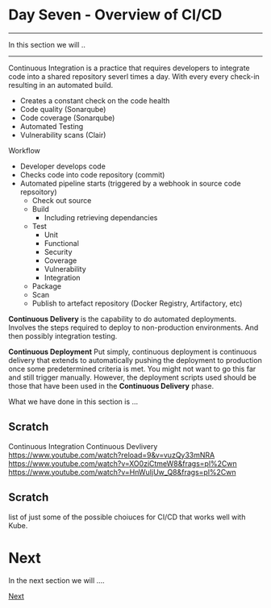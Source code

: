 # Day Seven - Overview of CI/CD

---

In this section we will ..

---

Continuous Integration is a practice that requires developers to integrate code into a shared repository severl times a day.  With every every check-in resulting in an automated build.

* Creates a constant check on the code health
* Code quality (Sonarqube)
* Code coverage (Sonarqube)
* Automated Testing
* Vulnerability scans (Clair)

Workflow

* Developer develops code
* Checks code into code repository (commit)
* Automated pipeline starts (triggered by a webhook in source code repsoitory)
  * Check out source
  * Build
    * Including retrieving dependancies
  * Test
    * Unit
    * Functional
    * Security
    * Coverage
    * Vulnerability
    * Integration
  * Package
  * Scan
  * Publish to artefact repository (Docker Registry, Artifactory, etc)

**Continuous Delivery** is the capability to do automated deployments. 
Involves the steps required to deploy to non-production environments.  And then possibly integration testing. 

**Continuous Deployment**  Put simply, continuous deployment is continuous delivery that extends to automatically pushing the deployment to production once some predetermined criteria is met.  You might not want to go this far and still trigger manually.  However, the deployment scripts used should be those that have been used in the **Continuous Delivery** phase. 




What we have done in this section is ...


## Scratch

Continuous Integration
Continuous Devlivery
https://www.youtube.com/watch?reload=9&v=vuzQy33mNRA
https://www.youtube.com/watch?v=XO0ziCtmeW8&frags=pl%2Cwn
https://www.youtube.com/watch?v=HnWuIjUw_Q8&frags=pl%2Cwn


## Scratch

list of just some of the possible choiuces for CI/CD that works well with Kube. 



# Next

In the next section we will ....

[Next](07-03.md)
